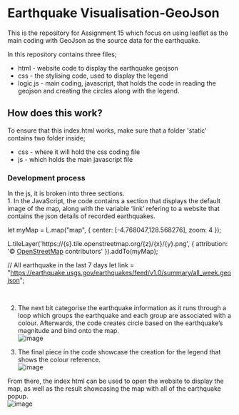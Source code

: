 # Earthquake Visualisation-GeoJson
This is the repository for Assignment 15 which focus on using leaflet as the main coding with GeoJson as the source data for the earthquake. <br/>

In this repository contains three files; <br/>
- html - website code to display the earthquake geojson <br/>
- css - the stylising code, used to display the legend <br/>
- logic.js - main coding, javascript, that holds the code in reading the geojson and creating the circles along with the legend. <br/>

## How does this work?
To ensure that this index.html works, make sure that a folder 'static' contains two folder inside; <br/>
- css - where it will hold the css coding file <br/>
- js - which holds the main javascript file <br/>

<h3>Development process</h3>
In the js, it is broken into three sections. <br/>
1. In the JavaScript, the code contains a section that displays the default image of the map, along with the variable ‘link’ refering to a website that contains the json details of recorded earthquakes.<br/>

let myMap = L.map("map", {
  center: [-4.768047,128.568276],
  zoom: 4
});

L.tileLayer('https://{s}.tile.openstreetmap.org/{z}/{x}/{y}.png', {
    attribution: '&copy; <a href="https://www.openstreetmap.org/copyright">OpenStreetMap</a> contributors'
}).addTo(myMap);

// All earthquake in the last 7 days
let link = "https://earthquake.usgs.gov/earthquakes/feed/v1.0/summary/all_week.geojson";
 
 <br/>

2. The next bit categorise the earthquake information as it runs through a loop which groups the earthquake and each group are associated with a colour. Afterwards, the code creates circle based on the earthquake’s magnitude and bind onto the map.<br/>
![image](https://github.com/EricTran99/Earthquake_Visualisation/assets/134130254/18537d5f-8fa1-4568-9f76-a1ff868b9d06)

3. The final piece in the code showcase the creation for the legend that shows the colour reference.<br/>
![image](https://github.com/EricTran99/Earthquake_Visualisation/assets/134130254/acbc475e-8f96-4658-9c3e-a0355d3e89e0) <br/>

From there, the index html can be used to open the website to display the map, as well as the result showcasing the map with all of the earthquake popup. <br/>
![image](https://github.com/Nisloen/Assignment-15-GeoJson/assets/134130254/990a1063-d4a0-47c6-aafc-293e79e12b90)
